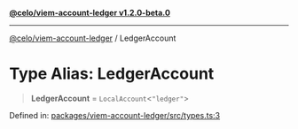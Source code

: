 [**@celo/viem-account-ledger v1.2.0-beta.0**](../README.md)

***

[@celo/viem-account-ledger](../globals.md) / LedgerAccount

# Type Alias: LedgerAccount

> **LedgerAccount** = `LocalAccount`\<`"ledger"`\>

Defined in: [packages/viem-account-ledger/src/types.ts:3](https://github.com/celo-org/developer-tooling/blob/master/packages/viem-account-ledger/src/types.ts#L3)
